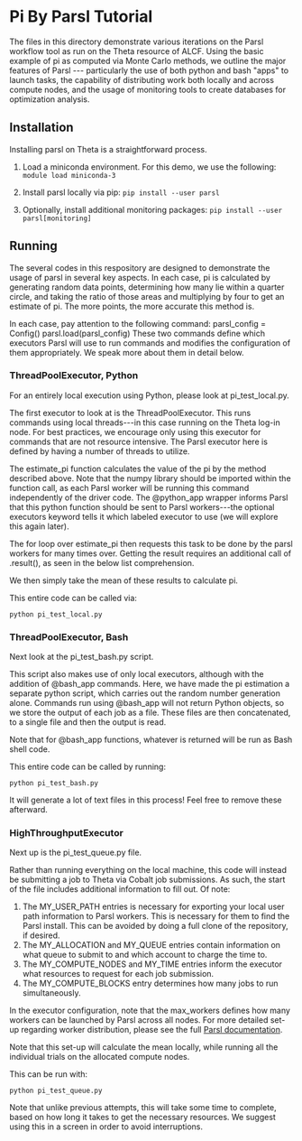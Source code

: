# Pi By Parsl Tutorial

The files in this directory demonstrate various iterations on the Parsl workflow tool
as run on the Theta resource of ALCF. Using the basic example of pi as computed via
Monte Carlo methods, we outline the major features of Parsl --- particularly the use
of both python and bash "apps" to launch tasks, the capability of distributing work
both locally and across compute nodes, and the usage of monitoring tools to create
databases for optimization analysis.

## Installation

Installing parsl on Theta is a straightforward process.

1. Load a miniconda environment. For this demo, we use the following:
`module load miniconda-3`

2. Install parsl locally via pip:
 `pip install --user parsl`

3. Optionally, install additional monitoring packages:
`pip install --user parsl[monitoring]`

## Running

The several codes in this respository are designed to demonstrate the usage of parsl in
several key aspects. In each case, pi is calculated by generating random data points,
determining how many lie within a quarter circle, and taking the ratio of those areas
and multiplying by four to get an estimate of pi. The more points, the more accurate this
method is.

In each case, pay attention to the following command:
    parsl_config = Config()
    parsl.load(parsl_config)
These two commands define which executors Parsl will use to run commands and modifies the
configuration of them appropriately. We speak more about them in detail below.

### ThreadPoolExecutor, Python
For an entirely local execution using Python, please look at pi\_test\_local.py.

The first executor to look at is the ThreadPoolExecutor. This runs commands using local
threads---in this case running on the Theta log-in node. For best practices, we encourage
only using this executor for commands that are not resource intensive. The Parsl executor
here is defined by having a number of threads to utilize.

The estimate\_pi function calculates the value of the pi by the method described above. Note
that the numpy library should be imported within the function call, as each Parsl worker will
be running this command independently of the driver code. The @python\_app wrapper informs
Parsl that this python function should be sent to Parsl workers---the optional executors keyword
tells it which labeled executor to use (we will explore this again later).

The for loop over estimate\_pi then requests this task to be done by the parsl workers for many
times over. Getting the result requires an additional call of .result(), as seen in the below list
comprehension.

We then simply take the mean of these results to calculate pi.

This entire code can be called via:
```
python pi_test_local.py
```

### ThreadPoolExecutor, Bash
Next look at the pi\_test\_bash.py script.

This script also makes use of only local executors, although with the addition of @bash\_app commands.
Here, we have made the pi estimation a separate python script, which carries out the random number
generation alone. Commands run using @bash\_app will not return Python objects, so we store the output
of each job as a file. These files are then concatenated, to a single file and then the output is read.

Note that for @bash\_app functions, whatever is returned will be run as Bash shell code.

This entire code can be called by running:
```
python pi_test_bash.py
```

It will generate a lot of text files in this process! Feel free to remove these afterward.

### HighThroughputExecutor
Next up is the pi\_test\_queue.py file.

Rather than running everything on the local machine, this code will instead be submitting a job to
Theta via Cobalt job submissions. As such, the start of the file includes additional information to
fill out. Of note:

1. The MY\_USER\_PATH entries is necessary for exporting your local user path information to Parsl
workers. This is necessary for them to find the Parsl install. This can be avoided by doing a full clone
of the repository, if desired.
2. The MY\_ALLOCATION and MY\_QUEUE entries contain information on what queue to submit to and which
account to charge the time to.
3. The MY\_COMPUTE\_NODES and MY\_TIME entries inform the executor what resources to request for each
job submission.
4. The MY\_COMPUTE\_BLOCKS entry determines how many jobs to run simultaneously.

In the executor configuration, note that the max\_workers defines how many workers can be launched
by Parsl across all nodes. For more detailed set-up regarding worker distribution, please see the
full [Parsl documentation](parsl.readthedocs.io).

Note that this set-up will calculate the mean locally, while running all the individual trials on
the allocated compute nodes.

This can be run with:
 ```
 python pi_test_queue.py
 ```

Note that unlike previous attempts, this will take some time to complete, based on how long it takes
to get the necessary resources. We suggest using this in a screen in order to avoid interruptions.
